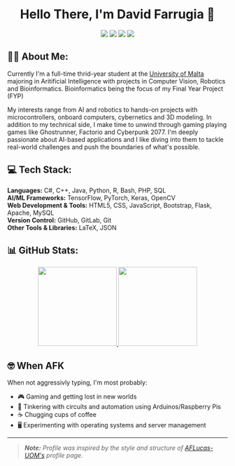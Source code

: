 <h1 align="center">Hello There, I'm David Farrugia 🤖</h1>
<p align="center">
  <img src="https://img.shields.io/badge/Artificial_Intelligence_(AI)-%23008DFF.svg?style=for-the-badge&color=blue&logo=robotframework&logoColor=white">
  <img src="https://img.shields.io/badge/Machine_Learning_(ML)-%23FF6F00.svg?style=for-the-badge&color=orange&logo=python&logoColor=white">
  <img src="https://img.shields.io/badge/Deep_Learning_(DL)-%23FF5733.svg?style=for-the-badge&color=forestgreen&logo=grapheneos&logoColor=white">
  <img src="https://img.shields.io/badge/Automation-%23FF5733.svg?style=for-the-badge&color=firebrick&logo=amazonec2&logoColor=white">
</p>

## 👨‍💻 About Me:

Currently I'm a full-time thrid-year student at the [University of Malta](https://www.um.edu.mt/) majoring in Aritificial Intelligence with projects in Computer Vision, Robotics and Bioinformatics. Bioinformatics being the focus of my Final Year Project (FYP) 

My interests range from AI and robotics to hands-on projects with microcontrollers, onboard computers, cybernetics and 3D modeling. In addition to my technical side, I make time to unwind through gaming playing games like Ghostrunner, Factorio and Cyberpunk 2077. I'm deeply passionate about AI-based applications and I like diving into them to tackle real-world challenges and push the boundaries of what's possible.

## 💻 Tech Stack:

**Languages:** C#, C++, Java, Python, R, Bash, PHP, SQL  
**AI/ML Frameworks:** TensorFlow, PyTorch, Keras, OpenCV  
**Web Development & Tools:** HTML5, CSS, JavaScript, Bootstrap, Flask, Apache, MySQL  
**Version Control:** GitHub, GitLab, Git  
**Other Tools & Libraries:** LaTeX, JSON

## 📊 GitHub Stats:

<p align="center">
  <a href="https://github.com/DavidF-22">
    <img src="https://github-readme-stats.vercel.app/api?username=DavidF-22&show_icons=true&theme=dark" height="180">
  </a>
  <a href="https://github.com/DavidF-22">
    <img src="https://github-readme-stats.vercel.app/api/top-langs/?username=DavidF-22&layout=compact&theme=dark" height="180">
  </a>
</p>

## 🤓 When AFK

When not aggressivly typing, I'm most probably:

- 🎮 Gaming and getting lost in new worlds  
- 🔧 Tinkering with circuits and automation using Arduinos/Raspberry Pis  
- ☕ Chugging cups of coffee  
- 🖥️ Experimenting with operating systems and server management

---

> _**Note:** Profile was inspired by the style and structure of [AFLucas-UOM's](https://github.com/AFLucas-UOM#--hey-there-im-andrea-filiberto-lucas-) profile page._
